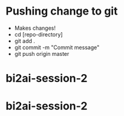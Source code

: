 # Pushing change to git
- Makes changes!
- cd [repo-directory]
- git add .
- git commit -m "Commit message"
- git push origin master
# bi2ai-session-2
# bi2ai-session-2
